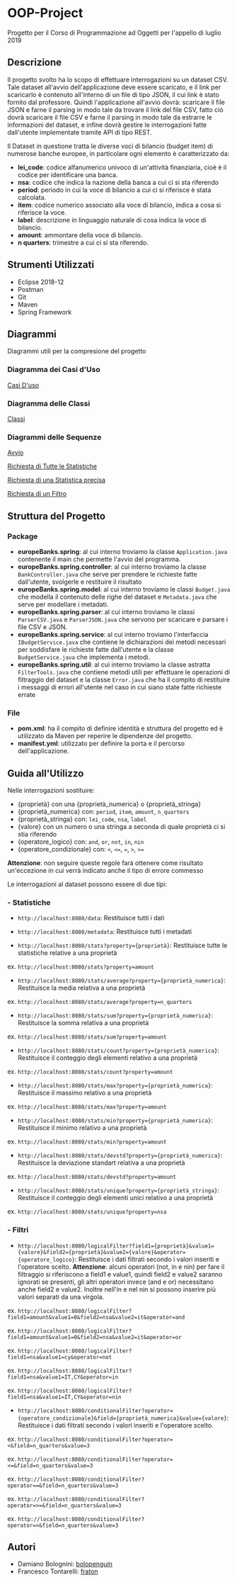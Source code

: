 # OOP-Project
Progetto per il Corso di Programmazione ad Oggetti per l'appello di luglio 2019

## Descrizione

Il progetto svolto ha lo scopo di effettuare interrogazioni su un dataset CSV.
Tale dataset all'avvio dell'applicazione deve essere scaricato, e il link per scaricarlo è contenuto all'interno di un file di tipo JSON, il cui link è stato fornito dal professore.
Quindi l'applicazione all'avvio dovrà: scaricare il file JSON e farne il parsing in modo tale da trovare il link del file CSV, fatto ciò dovrà scaricare il file CSV e farne il parsing in modo tale da estrarre le informazioni del dataset, e infine dovrà gestire le interrogazioni fatte dall'utente implementate tramite API di tipo REST.

Il Dataset in questione tratta le  diverse voci di bilancio (budget item) di numerose banche europee, in particolare ogni elemento è caratterizzato da:

* **lei_code**: codice alfanumerico univoco di un'attività finanziaria, cioè è il codice per identificare una banca.
* **nsa**: codice che indica la nazione della banca a cui ci si sta riferendo
* **period**: periodo in cui la voce di bilancio a cui ci si riferisce è stata calcolata.
* **item**: codice numerico associato alla voce di bilancio, indica a cosa si riferisce la voce.
* **label**: descrizione in linguaggio naturale di cosa indica la voce di bilancio.
* **amount**: ammontare della voce di bilancio.
* **n quarters**: trimestre a cui ci si sta riferendo.

## Strumenti Utilizzati

* Eclipse 2018-12
* Postman
* Git
* Maven
* Spring Framework

## Diagrammi
Diagrammi utili per la compresione del progetto

### Diagramma dei Casi d'Uso

[Casi D'uso](https://github.com/bolopenguin/OOP-Project/blob/master/Casi%20D'uso.jpg)

### Diagramma delle Classi

[Classi](https://github.com/bolopenguin/OOP-Project/blob/master/Classi.jpg)

### Diagrammi delle Sequenze

[Avvio](https://github.com/bolopenguin/OOP-Project/blob/master/Avvio.jpg)

[Richiesta di Tutte le Statistiche](https://github.com/bolopenguin/OOP-Project/blob/master/Richieste%20tutte%20statistiche.jpg)

[Richiesta di una Statistica precisa](https://github.com/bolopenguin/OOP-Project/blob/master/Richieste%20Statistiche.jpg)

[Richiesta di un Filtro](https://github.com/bolopenguin/OOP-Project/blob/master/Richieste%20filtro.jpg)

## Struttura del Progetto

### Package
 - **europeBanks.spring**: al cui interno troviamo la classe `Application.java` contenente il main che permette l'avvio del programma.
 - **europeBanks.spring.controller**: al cui interno troviamo la classe `BankController.java` che serve per prendere le richieste fatte dall'utente, svolgerle e restituire il risultato
 - **europeBanks.spring.model**: al cui interno troviamo le classi `Budget.java` che modella il contenuto delle righe del dataset e `Metadata.java` che serve per modellare i metadati.
 - **europeBanks.spring.parser**: al cui interno troviamo le classi `ParserCSV.java` e `ParserJSON.java` che servono per scaricare e parsare i file CSV e JSON.
 - **europeBanks.spring.service**: al cui interno troviamo l'interfaccia `IBudgetService.java` che contiene le dichiarazioni dei metodi necessari per soddisfare le richieste fatte dall'utente e la classe `BudgetService.java` che implementa i metodi.
 - **europeBanks.spring.util**: al cui interno troviamo la classe astratta `FilterTools.java` che contiene metodi utili per effettuare le operazioni di filtraggio del dataset e la classe `Error.java` che ha il compito di restituire i messaggi di errori all'utente nel caso in cui siano state fatte richieste errate
 
 ### File
 - **pom.xml**: ha il compito di definire identità e struttura del progetto ed è utilizzato da Maven per reperire le dipendenze del progetto.
 - **manifest.yml**: utilizzato per definire la porta e il percorso dell'applicazione.
 
 ## Guida all'Utilizzo
 
 Nelle interrogazioni sostituire:
 - {proprietà} con una {proprietà_numerica} o {proprietà_stringa}
 - {proprietà_numerica} con: `period`, `item`, `amount`, `n_quarters`
 - {proprietà_stringa} con: `lei_code`, `nsa`, `label`
 - {valore} con un numero o una stringa a seconda di quale proprietà ci si stia riferendo
 - {operatore_logico} con: `and`, `or`, `not`, `in`, `nin` 
 - {operatore_condizionale} con: `<`, `<=`, `=`, `>`, `>=` 
 
 **Attenzione**: non seguire queste regole farà ottenere come risultato un'eccezione in cui verrà indicato anche il tipo di errore commesso
 
 Le interrogazioni al dataset possono essere di due tipi:
 
 ### - Statistiche
 
 - `http://localhost:8080/data`: Restituisce tutti i dati 
 
 - `http://localhost:8080/metadata`: Restituisce tutti i metadati 
 
 - `http://localhost:8080/stats?property={proprietà}`: Restituisce tutte le statistiche relative a una proprietà 
 
 ex. `http://localhost:8080/stats?property=amount`
 
 - `http://localhost:8080/stats/average?property={proprietà_numerica}`: Restituisce la media relativa a una proprietà
 
 ex. `http://localhost:8080/stats/average?property=n_quarters`
 
 - `http://localhost:8080/stats/sum?property={proprietà_numerica}`: Restituisce la somma relativa a una proprietà
 
 ex. `http://localhost:8080/stats/sum?property=amount`
 
 - `http://localhost:8080/stats/count?property={proprietà_numerica}`: Restituisce il conteggio degli elementi relativo a una proprietà 
 
 ex. `http://localhost:8080/stats/count?property=amount`
 
 - `http://localhost:8080/stats/max?property={proprietà_numerica}`: Restituisce il massimo relativo a una proprietà 
 
 ex. `http://localhost:8080/stats/max?property=amount`
 
 - `http://localhost:8080/stats/min?property={proprietà_numerica}`: Restituisce il minimo relativo a una proprietà 
 
 ex. `http://localhost:8080/stats/min?property=amount`
 
 - `http://localhost:8080/stats/devstd?property={proprietà_numerica}`: Restituisce la deviazione standart relativa a una proprietà 
 
 ex. `http://localhost:8080/stats/devstd?property=amount`
 
 - `http://localhost:8080/stats/unique?property={proprietà_stringa}`: Restituisce il conteggio degli elementi unici relativo a una proprietà 
 
 ex. `http://localhost:8080/stats/unique?property=nsa` 

### - Filtri

 - `http://localhost:8080/logicalFilter?field1={proprietà}&value1={valore}&field2={proprietà}&value2={valore}&operator={operatore_logico}`: Restituisce i dati filtrati secondo i valori inseriti e l'operatore scelto.
 **Attenzione**: alcuni operatori (not, in e nin) per fare il filtraggio si riferiscono a field1 e value1, quindi field2 e value2 saranno ignorati se presenti, gli altri operatori invece (and e or) necessitano anche field2 e value2. 
 Inoltre nell'in e nel nin si possono inserire più valori separati da una virgola. 
 
 ex. `http://localhost:8080/logicalFilter?field1=amount&value1=0&field2=nsa&value2=it&operator=and`
 
 ex. `http://localhost:8080/logicalFilter?field1=amount&value1=0&field2=nsa&value2=it&operator=or`
 
 ex. `http://localhost:8080/logicalFilter?field1=nsa&value1=cy&operator=not`
 
 ex. `http://localhost:8080/logicalFilter?field1=nsa&value1=IT,CY&operator=in`
 
 ex. `http://localhost:8080/logicalFilter?field1=nsa&value1=IT,CY&operator=nin`
 
 - `http://localhost:8080/conditionalFilter?operator={operatore_condizionale}&field={proprietà_numerica}&value={valore}`: Restituisce i dati filtrati secondo i valori inseriti e l'operatore scelto.
 
 ex. `http://localhost:8080/conditionalFilter?operator=<&field=n_quarters&value=3`
 
 ex. `http://localhost:8080/conditionalFilter?operator=<=&field=n_quarters&value=3`
 
 ex. `http://localhost:8080/conditionalFilter?operator==&field=n_quarters&value=3`
 
 ex. `http://localhost:8080/conditionalFilter?operator=>=&field=n_quarters&value=3`
 
 ex. `http://localhost:8080/conditionalFilter?operator=>&field=n_quarters&value=3`
 
 ## Autori
 - Damiano Bolognini: [bolopenguin](https://github.com/bolopenguin)
 - Francesco Tontarelli: [fraton](https://github.com/fraton)

